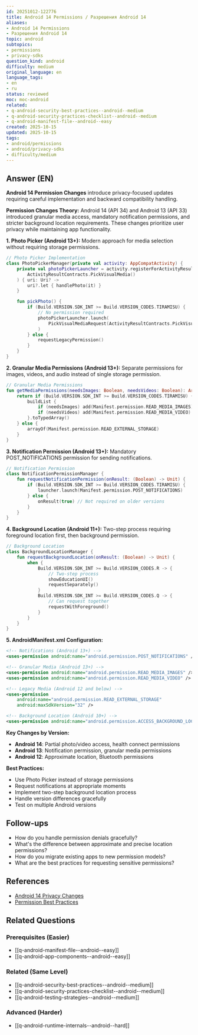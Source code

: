```yaml
---
id: 20251012-122776
title: Android 14 Permissions / Разрешения Android 14
aliases:
- Android 14 Permissions
- Разрешения Android 14
topic: android
subtopics:
- permissions
- privacy-sdks
question_kind: android
difficulty: medium
original_language: en
language_tags:
- en
- ru
status: reviewed
moc: moc-android
related:
- q-android-security-best-practices--android--medium
- q-android-security-practices-checklist--android--medium
- q-android-manifest-file--android--easy
created: 2025-10-15
updated: 2025-10-15
tags:
- android/permissions
- android/privacy-sdks
- difficulty/medium
---
```


## Answer (EN)
**Android 14 Permission Changes** introduce privacy-focused updates requiring careful implementation and backward compatibility handling.

**Permission Changes Theory:**
Android 14 (API 34) and Android 13 (API 33) introduced granular media access, mandatory notification permissions, and stricter background location requirements. These changes prioritize user privacy while maintaining app functionality.

**1. Photo Picker (Android 13+):**
Modern approach for media selection without requiring storage permissions.

```kotlin
// Photo Picker Implementation
class PhotoPickerManager(private val activity: AppCompatActivity) {
    private val photoPickerLauncher = activity.registerForActivityResult(
        ActivityResultContracts.PickVisualMedia()
    ) { uri: Uri? ->
        uri?.let { handlePhoto(it) }
    }

    fun pickPhoto() {
        if (Build.VERSION.SDK_INT >= Build.VERSION_CODES.TIRAMISU) {
            // No permission required
            photoPickerLauncher.launch(
                PickVisualMediaRequest(ActivityResultContracts.PickVisualMedia.ImageOnly)
            )
        } else {
            requestLegacyPermission()
        }
    }
}
```

**2. Granular Media Permissions (Android 13+):**
Separate permissions for images, videos, and audio instead of single storage permission.

```kotlin
// Granular Media Permissions
fun getMediaPermissions(needsImages: Boolean, needsVideos: Boolean): Array<String> {
    return if (Build.VERSION.SDK_INT >= Build.VERSION_CODES.TIRAMISU) {
        buildList {
            if (needsImages) add(Manifest.permission.READ_MEDIA_IMAGES)
            if (needsVideos) add(Manifest.permission.READ_MEDIA_VIDEO)
        }.toTypedArray()
    } else {
        arrayOf(Manifest.permission.READ_EXTERNAL_STORAGE)
    }
}
```

**3. Notification Permission (Android 13+):**
Mandatory POST_NOTIFICATIONS permission for sending notifications.

```kotlin
// Notification Permission
class NotificationPermissionManager {
    fun requestNotificationPermission(onResult: (Boolean) -> Unit) {
        if (Build.VERSION.SDK_INT >= Build.VERSION_CODES.TIRAMISU) {
            launcher.launch(Manifest.permission.POST_NOTIFICATIONS)
        } else {
            onResult(true) // Not required on older versions
        }
    }
}
```

**4. Background Location (Android 11+):**
Two-step process requiring foreground location first, then background permission.

```kotlin
// Background Location
class BackgroundLocationManager {
    fun requestBackgroundLocation(onResult: (Boolean) -> Unit) {
        when {
            Build.VERSION.SDK_INT >= Build.VERSION_CODES.R -> {
                // Two-step process
                showEducationUI()
                requestSeparately()
            }
            Build.VERSION.SDK_INT >= Build.VERSION_CODES.Q -> {
                // Can request together
                requestWithForeground()
            }
        }
    }
}
```

**5. AndroidManifest.xml Configuration:**

```xml
<!-- Notifications (Android 13+) -->
<uses-permission android:name="android.permission.POST_NOTIFICATIONS" />

<!-- Granular Media (Android 13+) -->
<uses-permission android:name="android.permission.READ_MEDIA_IMAGES" />
<uses-permission android:name="android.permission.READ_MEDIA_VIDEO" />

<!-- Legacy Media (Android 12 and below) -->
<uses-permission
    android:name="android.permission.READ_EXTERNAL_STORAGE"
    android:maxSdkVersion="32" />

<!-- Background Location (Android 10+) -->
<uses-permission android:name="android.permission.ACCESS_BACKGROUND_LOCATION" />
```

**Key Changes by Version:**
- **Android 14**: Partial photo/video access, health connect permissions
- **Android 13**: Notification permission, granular media permissions
- **Android 12**: Approximate location, Bluetooth permissions

**Best Practices:**
- Use Photo Picker instead of storage permissions
- Request notifications at appropriate moments
- Implement two-step background location process
- Handle version differences gracefully
- Test on multiple Android versions

## Follow-ups

- How do you handle permission denials gracefully?
- What's the difference between approximate and precise location permissions?
- How do you migrate existing apps to new permission models?
- What are the best practices for requesting sensitive permissions?

## References

- [Android 14 Privacy Changes](https://developer.android.com/about/versions/14/privacy)
- [Permission Best Practices](https://developer.android.com/training/permissions/requesting)

## Related Questions

### Prerequisites (Easier)
- [[q-android-manifest-file--android--easy]]
- [[q-android-app-components--android--easy]]

### Related (Same Level)
- [[q-android-security-best-practices--android--medium]]
- [[q-android-security-practices-checklist--android--medium]]
- [[q-android-testing-strategies--android--medium]]

### Advanced (Harder)
- [[q-android-runtime-internals--android--hard]]